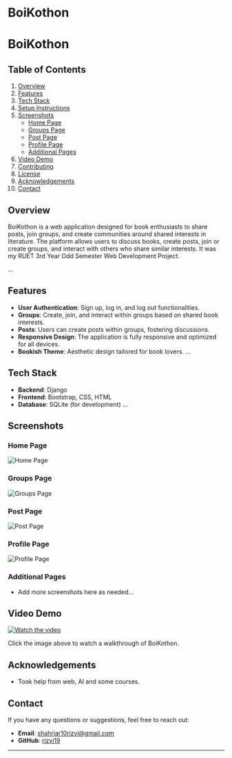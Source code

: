 # BoiKothon


# BoiKothon

## Table of Contents
1. [Overview](#overview)
2. [Features](#features)
3. [Tech Stack](#tech-stack)
4. [Setup Instructions](#setup-instructions)
5. [Screenshots](#screenshots)
    - [Home Page](#home-page)
    - [Groups Page](#groups-page)
    - [Post Page](#post-page)
    - [Profile Page](#profile-page)
    - [Additional Pages](#additional-pages)
6. [Video Demo](#video-demo)
7. [Contributing](#contributing)
8. [License](#license)
9. [Acknowledgements](#acknowledgements)
10. [Contact](#contact)

## Overview

BoiKothon is a web application designed for book enthusiasts to share posts, join groups, and create communities around shared interests in literature. The platform allows users to discuss books, create posts, join or create groups, and interact with others who share similar interests. It was my RUET 3rd Year Odd Semester Web Development Project.

...
## Features

- **User Authentication**: Sign up, log in, and log out functionalities.
- **Groups**: Create, join, and interact within groups based on shared book interests.
- **Posts**: Users can create posts within groups, fostering discussions.
- **Responsive Design**: The application is fully responsive and optimized for all devices.
- **Bookish Theme**: Aesthetic design tailored for book lovers.
...
  
## Tech Stack

- **Backend**: Django
- **Frontend**: Bootstrap, CSS, HTML
- **Database**: SQLite (for development)
...


## Screenshots

### Home Page
![Home Page](path_to_image/home.png)

### Groups Page
![Groups Page](path_to_image/groups.png)

### Post Page
![Post Page](path_to_image/post.png)

### Profile Page
![Profile Page](path_to_image/profile.png)

### Additional Pages
- Add more screenshots here as needed...

## Video Demo

[![Watch the video](path_to_thumbnail/image.png)](link_to_video)

Click the image above to watch a walkthrough of BoiKothon.


## Acknowledgements

- Took help from web, AI and some courses.

## Contact

If you have any questions or suggestions, feel free to reach out:

- **Email**: shahriar10rizvi@gmail.com
- **GitHub**: [rizvi19](https://github.com/rizvi19)



---



